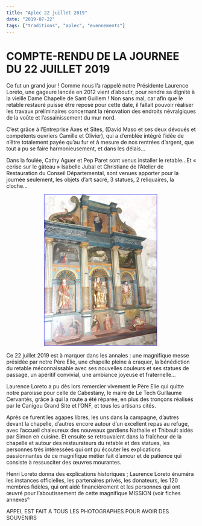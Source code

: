 ```yaml
---
title: "Aplec 22 juillet 2019"
date: "2019-07-22"
tags: ["traditions", "aplec", "evennements"]
---
```


# COMPTE-RENDU DE LA JOURNEE DU 22 JUILLET 2019

Ce fut un grand jour ! Comme nous l’a rappelé notre Présidente Laurence Loreto, une gageure lancée en 2012 vient d’aboutir, pour rendre sa dignité à la vieille Dame Chapelle de Sant Guillem ! Non sans mal, car afin que le retable restauré puisse être reposé pour cette date, il fallait pouvoir réaliser les travaux préliminaires concernant la rénovation des endroits névralgiques de la voûte et l’assainissement du mur nord.

C’est grâce à l’Entreprise Axes et Sites, (David Maso et ses deux dévoués et compétents ouvriers Camille et Olivier), qui a d’emblée intégré l’idée de n’être totalement payée qu’au fur et à mesure de nos rentrées d’argent, que tout a pu se faire harmonieusement, et dans les délais…

Dans la foulée, Cathy Aguer et Pep Paret sont venus installer le retable…Et « cerise sur le gâteau » Isabelle Jubal et Christiane de l’Atelier de Restauration du Conseil Départemental, sont venues apporter pour la journée seulement, les objets d’art sacré, 3 statues, 2 reliquaires, la cloche…

<img
  alt
  src="/images/retable-20190730-003-png.png"
  style="
    margin-left: 100px;
    margin-right: 100px;
    width: 300px;
    height: 401px;
  "
/>

Ce 22 juillet 2019 est à marquer dans les annales : une magnifique messe présidée par notre Père Elie, une chapelle pleine à craquer, la bénédiction du retable méconnaissable avec ses nouvelles couleurs et ses statues de passage, un apéritif convivial, une ambiance joyeuse et fraternelle…

Laurence Loreto a pu dès lors remercier vivement le Père Elie qui quitte notre paroisse pour celle de Cabestany, le maire de Le Tech Guillaume Cervantès, grâce à qui la route a été réparée, en plus des tronçons réalisés par le Canigou Grand Site et l’ONF, et tous les artisans cités.

Après ce furent les agapes libres, les uns dans la campagne, d’autres devant la chapelle, d’autres encore autour d’un excellent repas au refuge, avec l’accueil chaleureux des nouveaux gardiens Nathalie et Thibault aidés par Simon en cuisine. Et ensuite se retrouvaient dans la fraîcheur de la chapelle et autour des restaurateurs du retable et des statues, les personnes très intéressées qui ont pu écouter les explications passionnantes de ce magnifique métier fait d’amour et de patience qui consiste à ressusciter des œuvres mourantes.

Henri Loreto donna des explications historiques ; Laurence Loreto énuméra les instances officielles, les partenaires privés, les donateurs, les 120 membres fidèles, qui ont aidé financièrement et les personnes qui ont œuvré pour l’aboutissement de cette magnifique MISSION (voir fiches annexes°

APPEL EST FAIT A TOUS LES PHOTOGRAPHES POUR AVOIR DES SOUVENIRS
